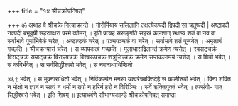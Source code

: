 +++
title = "१४ श्रीचक्रोपनिषत्"

+++
ॐ अथाह वै श्रीचक्रे नित्याक्रान्ते । 
गौरीर्मियाय सलिलानि तक्षत्येकपदी द्विपदी सा चतुष्पदी | अष्टापदी नवपदी बभूवुषी सहस्राक्षरा परमे व्योमन् ॥ 
इति प्रत्यहं ससङ्गति सहस्रं कलशान् स्थाप्य शतं वा नव वा सर्वाभावे पूर्णाभिषेकं चरेत् । अष्टाष्टकं चरेत् । पञ्चपञ्चकं वा चरेत् । सर्वाभावे शतं पूजयेत् । अमृतत्वं गच्छति । श्रीचक्रन्यासं चरेत् । स व्यापकत्वं गच्छति । मूलाधाराद्विलान्तं क्रमेण न्यसेत् । स्वराट्चक्रं विराट्चक्रं सम्राट्चक्रं विराज्यचक्रं विश्वरूपचक्रं शत्रुजिच्चक्रं क्रमेण सप्तकलामयं न्यसेत् । स शिवो भवेत् । स कविर्भवेत् । स सर्वसिद्धीश्वरो भवेत् । स नवनाथाधिष्ठितो 
 
४६९ 
भवेत् । स भुवनाराधितो भवेत् । निर्विकल्पेन मनसा यश्वरेच्छक्तिदेहे स कालीरूपो भवेत् । विना शक्ति न मोक्षो न ज्ञानं न सत्यं न धर्मो न तपो न हरिर्न हरो न विरिञ्चिः । सर्वे शक्तियुक्तं भवेत् । तत्संयो- गात् सिद्धीश्वरो भवेत् । इति शिवम् ॥ 
इत्याथर्वणे सौभाग्यकाण्डे श्रीचक्रोपनिषत् समाप्ता 